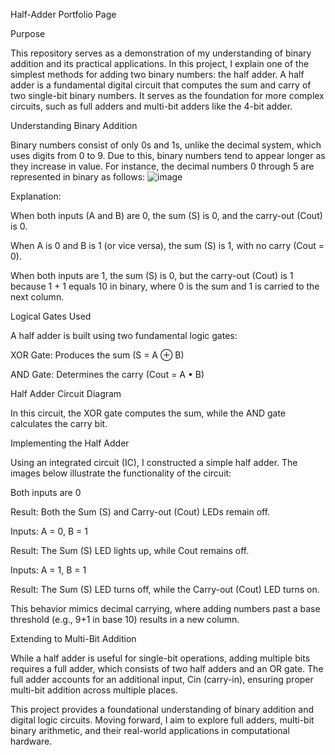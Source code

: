 Half-Adder Portfolio Page

Purpose

This repository serves as a demonstration of my understanding of binary addition and its practical applications. In this project, I explain one of the simplest methods for adding two binary numbers: the half adder. A half adder is a fundamental digital circuit that computes the sum and carry of two single-bit binary numbers. It serves as the foundation for more complex circuits, such as full adders and multi-bit adders like the 4-bit adder.

Understanding Binary Addition

Binary numbers consist of only 0s and 1s, unlike the decimal system, which uses digits from 0 to 9. Due to this, binary numbers tend to appear longer as they increase in value. For instance, the decimal numbers 0 through 5 are represented in binary as follows:
![image](https://github.com/user-attachments/assets/93d3b172-31db-4c09-b26d-acdad6d0299a)

Explanation:

When both inputs (A and B) are 0, the sum (S) is 0, and the carry-out (Cout) is 0.

When A is 0 and B is 1 (or vice versa), the sum (S) is 1, with no carry (Cout = 0).

When both inputs are 1, the sum (S) is 0, but the carry-out (Cout) is 1 because 1 + 1 equals 10 in binary, where 0 is the sum and 1 is carried to the next column.

Logical Gates Used

A half adder is built using two fundamental logic gates:

XOR Gate: Produces the sum (S = A ⊕ B)

AND Gate: Determines the carry (Cout = A • B)

Half Adder Circuit Diagram



In this circuit, the XOR gate computes the sum, while the AND gate calculates the carry bit.

Implementing the Half Adder

Using an integrated circuit (IC), I constructed a simple half adder. The images below illustrate the functionality of the circuit:

Both inputs are 0

Result: Both the Sum (S) and Carry-out (Cout) LEDs remain off.



Inputs: A = 0, B = 1

Result: The Sum (S) LED lights up, while Cout remains off.



Inputs: A = 1, B = 1

Result: The Sum (S) LED turns off, while the Carry-out (Cout) LED turns on.



This behavior mimics decimal carrying, where adding numbers past a base threshold (e.g., 9+1 in base 10) results in a new column.

Extending to Multi-Bit Addition

While a half adder is useful for single-bit operations, adding multiple bits requires a full adder, which consists of two half adders and an OR gate. The full adder accounts for an additional input, Cin (carry-in), ensuring proper multi-bit addition across multiple places.

This project provides a foundational understanding of binary addition and digital logic circuits. Moving forward, I aim to explore full adders, multi-bit binary arithmetic, and their real-world applications in computational hardware.
